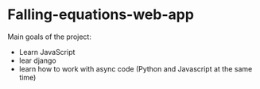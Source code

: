 # Falling-equations-web-app

Main goals of the project:

- Learn JavaScript
- lear django
- learn how to work with async code (Python and Javascript at the same time)
